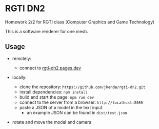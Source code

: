 # RGTI DN2
Homework 2/2 for RGTI class (Computer Graphics and Game Technology)

This is a software renderer for one mesh.

## Usage

- remotely:
    - connect to [rgti-dn2.pages.dev]()
- locally:
    - clone the repository: `https://github.com/jkenda/rgti-dn2.git`
    - install dependencies: `npm install`
    - build and start the page: `npm run dev`
    - connect to the server from a browser: `http://localhost:8080`
    - paste a JSON of a model in the text input
      - an example JSON can be found in `dist/test.json`

- rotate and move the model and camera
